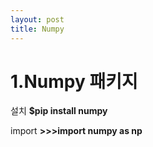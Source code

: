 ```yaml
---
layout: post
title: Numpy
---
```


# 1.Numpy 패키지
설치
**$pip install numpy**

import
**>>>import numpy as np**

